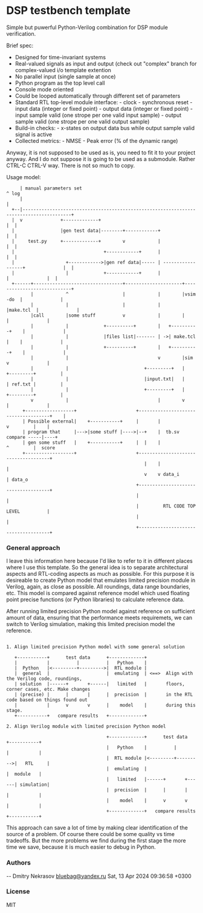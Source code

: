 # DSP testbench template #

Simple but puwerful Python-Verilog combination for DSP module verification.

Brief spec:
  * Designed for time-invariant systems
  * Real-valued signals as input and output (check out "complex" branch for
      complex-valued i/o template extention
  * No parallel input (single sample at once)
  * Python program as the top level call
  * Console mode oriented
  * Could be looped automatically through different set of parameters
  * Standard RTL top-level module interface:
        - clock
        - synchronous reset
        - input data  (integer or fixed point)
        - output data (integer or fixed point)
        - input sample valid (one strope per one valid input sample)
        - output sample valid (one strope per one valid output sample)
  * Build-in checks:
        - x-states on output data bus while output sample valid signal is active
  * Collected metrics:
        - NMSE
        - Peak error (% of the dynamic range)

Anyway, it is not supposed to be used as is, you need to fit it to your project
anyway. And I do not suppose it is going to be used as a submodule. Rather CTRL-C CTRL-V
way. There is not so much to copy.

Usage model:

```
     | manual parameters set                                                               ^ log
     |                                                                                     |
  +--|----------------------------------------------------------------------------------------+
  |  v              +-------------+                                                        |  |
  |                 |gen test data|--------+------------+                                  |  |
  |     test.py     +-------------+        v            |                                  |  |
  |                                 +------------+      |                                  |  |
  |                   +------------>|gen ref data|----- | ------------------+              |  |
  |                   |             +------------+      |                   |              |  |
  +------+---------------------------------+---------------------+----------------------------+
         |            ^                    |            |        |vsim -do  |              |
         |            |                    |            |        |make.tcl  |              |
         |call        |some stuff          v            |        |          |              |
         |            |             +----------+        |   +----------+    |              |
         |            |             |files list|------- | ->| make.tcl |    |              |
         |            |             +----------+        |   +----------+    |              |
         |            |                                 v        |sim       v              |
         |            |                            +---------+   |     +---------+         |
         |            |                            |input.txt|   |     | ref.txt |         |
         |            |                            +---------+   |     +---------+         |
         v            |                                 |        v          |              |
      +------------------+                      +-------------------------------------+    |
      | Possible external|    +-----------+     |       |                   v         |    |
      | program that     |--->|some stuff |---->|--+    |  tb.sv         compare -----|----+
      | gen some stuff   |    +-----------+     |  |    |                   ^         |  score
      +------------------+                      +-------------------------------------+
                                                   |    |                   |
                                                   v    v data_i            | data_o
                                                +-------------------------------------+
                                                |                                     |
                                                |         RTL CODE TOP LEVEL          |
                                                |                                     |
                                                +-------------------------------------+
```

### General approach ###

I leave this information here because I'd like to refer to it in different places
where I use this template. So the general idea is to separate architectural
aspects and RTL-coding aspects as much as possible. For this purpose it is
desireable to create Python model that emulates limited precision module in
Verilog, again, as close as possible. All roundings, data range boundaries, etc.
This model is compared against reference model which used floating point precise
functions (or Python libraries) to calculate reference data.

After running limited precision Python model against reference on sufficient
amount of data, ensuring that the performance meets requiremets, we can switch
to Verilog simulation, making this limited precision model the reference.

```

1. Align limited precision Python model with some general solution

   +-----------+      test data      +-------------+
   |           |          |          |   Python    |
   |  Python   |<---------+--------->|  RTL module |
   |  general  |                     |  emulating  | <==>  Align with the Verilog code, roundings,
   | solution  |------+       +------|   limited   |       floors, corner cases, etc. Make changes
   | (precise) |      |       |      |  precision  |       in the RTL code based on things found out
   |           |      v       v      |    model    |       during this stage.
   +-----------+   compare results   +-------------+

2. Align Verilog module with limited precision Python model

                                     +-------------+      test data      +-----------+
                                     |   Python    |          |          |           |
                                     |  RTL module |<---------+--------->|   RTL     |
                                     |  emulating  |                     |  module   |
                                     |   limited   |------+       +------| simulation|
                                     |  precision  |      |       |      |           |
                                     |    model    |      v       v      |           |
                                     +-------------+   compare results   +-----------+
```

This approach can save a lot of time by making clear identification of the
source of a problem. Of course there could be some quality vs time tradeoffs.
But the more problems we find during the first stage the more time we save,
because it is much easier to debug in Python.

### Authors ###

 -- Dmitry Nekrasov <bluebag@yandex.ru>  Sat, 13 Apr 2024 09:36:58 +0300

### License ###

MIT
